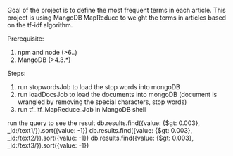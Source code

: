 Goal of the project is to define the most frequent terms in each article. This project is using MangoDB MapReduce to weight the terms in articles based on the tf-idf algorithm.

Prerequisite:
1. npm and node (>6.*.*)
2. MangoDB (>4.3.*)

Steps:
1. run stopwordsJob to load the stop words into mongoDB
2. run loadDocsJob to load the documents into mongoDB (document is wrangled by removing the special characters, stop words)
3. run tf_itf_MapReduce_Job in MangoDB shell

run the query to see the result
db.results.find({value: {$gt: 0.003}, _id:/text1/}).sort({value: -1})
db.results.find({value: {$gt: 0.003}, _id:/text2/}).sort({value: -1})
db.results.find({value: {$gt: 0.003}, _id:/text3/}).sort({value: -1})

